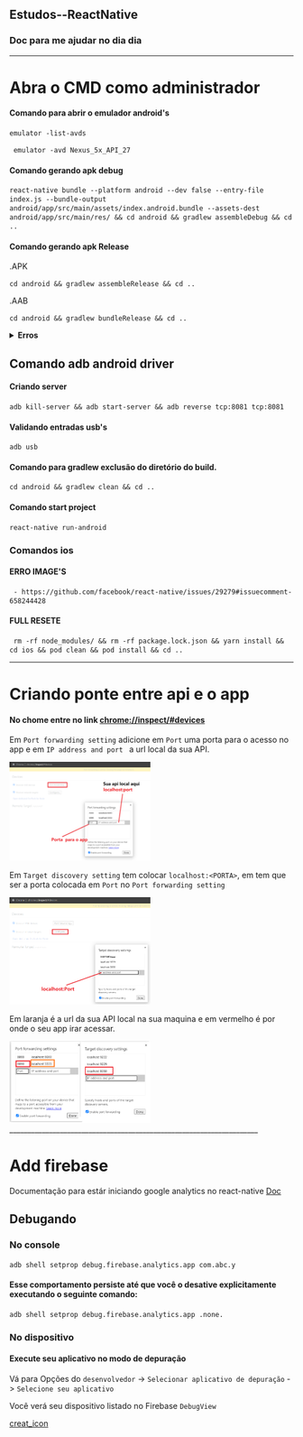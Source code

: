 ## Estudos--ReactNative
### Doc para me ajudar no dia dia 
_________________________________________________________
# Abra o CMD como administrador
#### Comando para abrir o emulador android's
````
emulator -list-avds
````
````
 emulator -avd Nexus_5x_API_27
````
#### Comando gerando apk debug
````
react-native bundle --platform android --dev false --entry-file index.js --bundle-output android/app/src/main/assets/index.android.bundle --assets-dest android/app/src/main/res/ && cd android && gradlew assembleDebug && cd ..
````
#### Comando gerando apk Release
.APK
````
cd android && gradlew assembleRelease && cd ..
````
.AAB
````
cd android && gradlew bundleRelease && cd ..
````

<details><summary><b>Erros</b></summary>
<p>

 Ele pode gerar um erro gigante falando das pastas
 ````
 android\app\src\main\res
 ````
 Delete as pasta com o inicio do nome em ```drawable``` e por ultimo a ```raw```
 
</p>
</details>

## Comando adb android driver
#### Criando server
````
adb kill-server && adb start-server && adb reverse tcp:8081 tcp:8081
````
#### Validando entradas usb's
````
adb usb
````
#### Comando para gradlew exclusão do diretório do build.
````
cd android && gradlew clean && cd ..
````
#### Comando start project
````
react-native run-android
````
### Comandos ios
#### ERRO IMAGE'S
````
 - https://github.com/facebook/react-native/issues/29279#issuecomment-658244428
````


#### FULL RESETE
````
 rm -rf node_modules/ && rm -rf package.lock.json && yarn install && cd ios && pod clean && pod install && cd ..
````
_____________________________________________________________________
# Criando ponte entre api e o app

#### No chome entre no link [chrome://inspect/#devices](chrome://inspect/#devices)
Em ```Port forwarding setting```  adicione em ```Port``` uma porta para o acesso no app e em ```IP address and port ``` a url local da sua API.

<img src="https://github.com/FranciscoWallison/Estudos--ReactNative/blob/master/doc/ex1.png" width="250" />

Em ```Target discovery setting``` tem colocar ```localhost:<PORTA>```, em <PORTA> tem que ser a porta colocada em ```Port``` no ```Port forwarding setting```
  
<img src="https://github.com/FranciscoWallison/Estudos--ReactNative/blob/master/doc/ex2.png" width="250" />

Em laranja é a url da sua API local na sua maquina e em vermelho é por onde o seu app irar acessar.

  <img src="https://github.com/FranciscoWallison/Estudos--ReactNative/blob/master/doc/ex3.png" width="250" />
_____________________________________________________________________

# Add firebase 
Documentação para estár iniciando google analytics no react-native [Doc](https://rnfirebase.io/)

## Debugando
### No console
````
adb shell setprop debug.firebase.analytics.app com.abc.y
````
#### Esse comportamento persiste até que você o desative explicitamente executando o seguinte comando:
````
adb shell setprop debug.firebase.analytics.app .none.
````
### No dispositivo

#### Execute seu aplicativo no modo de depuração

Vá para Opções do ````desenvolvedor```` -> ````Selecionar aplicativo de depuração```` -> ````Selecione seu aplicativo````

Você verá seu dispositivo listado no Firebase ````DebugView````

[creat_icon](https://romannurik.github.io/AndroidAssetStudio/icons-launcher.html#foreground.type=image&foreground.space.trim=0&foreground.space.pad=0.45&foreColor=rgba(96%2C%20125%2C%20139%2C%200)&backColor=rgb(255%2C%20255%2C%20255)&crop=1&backgroundShape=circle&effects=none&name=ic_launcher)



